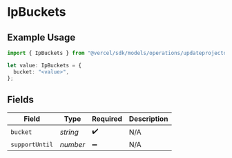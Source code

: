 # IpBuckets

## Example Usage

```typescript
import { IpBuckets } from "@vercel/sdk/models/operations/updateprojectdatacache.js";

let value: IpBuckets = {
  bucket: "<value>",
};
```

## Fields

| Field              | Type               | Required           | Description        |
| ------------------ | ------------------ | ------------------ | ------------------ |
| `bucket`           | *string*           | :heavy_check_mark: | N/A                |
| `supportUntil`     | *number*           | :heavy_minus_sign: | N/A                |